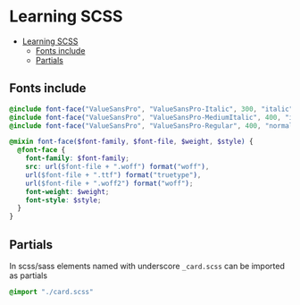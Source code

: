 # Learning SCSS

- [Learning SCSS](#learning-scss)
  - [Fonts include](#fonts-include)
  - [Partials](#partials)

## Fonts include

```scss
@include font-face("ValueSansPro", "ValueSansPro-Italic", 300, "italic");
@include font-face("ValueSansPro", "ValueSansPro-MediumItalic", 400, "italic");
@include font-face("ValueSansPro", "ValueSansPro-Regular", 400, "normal");

@mixin font-face($font-family, $font-file, $weight, $style) {
  @font-face {
    font-family: $font-family;
    src: url($font-file + ".woff") format("woff"),
    url($font-file + ".ttf") format("truetype"),
    url($font-file + ".woff2") format("woff");
    font-weight: $weight;
    font-style: $style;
  }
}

```

## Partials

In scss/sass elements named with underscore `_card.scss` can be imported as partials

```scss
@import "./card.scss"
```

